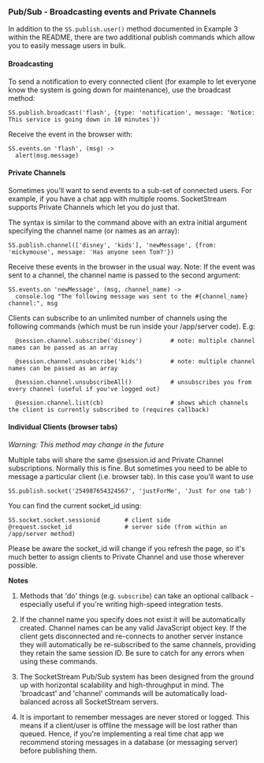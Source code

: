 ### Pub/Sub - Broadcasting events and Private Channels

In addition to the `SS.publish.user()` method documented in Example 3 within the README, there are two additional publish commands which allow you to easily message users in bulk.


#### Broadcasting

To send a notification to every connected client (for example to let everyone know the system is going down for maintenance), use the broadcast method:

``` coffee-script
SS.publish.broadcast('flash', {type: 'notification', message: 'Notice: This service is going down in 10 minutes'})
```

Receive the event in the browser with:

``` coffee-script
SS.events.on 'flash', (msg) ->
  alert(msg.message)
```

#### Private Channels
    
Sometimes you'll want to send events to a sub-set of connected users. For example, if you have a chat app with multiple rooms. SocketStream supports Private Channels which let you do just that.

The syntax is similar to the command above with an extra initial argument specifying the channel name (or names as an array):

``` coffee-script
SS.publish.channel(['disney', 'kids'], 'newMessage', {from: 'mickymouse', message: 'Has anyone seen Tom?'})
```

Receive these events in the browser in the usual way. Note: If the event was sent to a channel, the channel name is passed to the second argument:

``` coffee-script
SS.events.on 'newMessage', (msg, channel_name) ->
  console.log "The following message was sent to the #{channel_name} channel:", msg
```
 
Clients can subscribe to an unlimited number of channels using the following commands (which must be run inside your /app/server code). E.g:

``` coffee-script
  @session.channel.subscribe('disney')        # note: multiple channel names can be passed as an array 
    
  @session.channel.unsubscribe('kids')        # note: multiple channel names can be passed as an array

  @session.channel.unsubscribeAll()           # unsubscribes you from every channel (useful if you've logged out)
    
  @session.channel.list(cb)                   # shows which channels the client is currently subscribed to (requires callback)
```

#### Individual Clients (browser tabs)

_Warning: This method may change in the future_

Multiple tabs will share the same @session.id and Private Channel subscriptions. Normally this is fine. But sometimes you need to be able to message a particular client (i.e. browser tab). In this case you'll want to use

``` coffee-script
SS.publish.socket('254987654324567', 'justForMe', 'Just for one tab')
```

You can find the current socket_id using:

``` coffee-script
SS.socket.socket.sessionid       # client side
@request.socket_id               # server side (from within an /app/server method)
```

Please be aware the socket_id will change if you refresh the page, so it's much better to assign clients to Private Channel and use those wherever possible.


**Notes**

1. Methods that 'do' things (e.g. `subscribe`) can take an optional callback - especially useful if you're writing high-speed integration tests.

2. If the channel name you specify does not exist it will be automatically created. Channel names can be any valid JavaScript object key. If the client gets disconnected and re-connects to another server instance they will automatically be re-subscribed to the same channels, providing they retain the same session ID. Be sure to catch for any errors when using these commands.

3. The SocketStream Pub/Sub system has been designed from the ground up with horizontal scalability and high-throughput in mind. The 'broadcast' and 'channel' commands will be automatically load-balanced across all SocketStream servers.

4. It is important to remember messages are never stored or logged. This means if a client/user is offline the message will be lost rather than queued. Hence, if you're implementing a real time chat app we recommend storing messages in a database (or messaging server) before publishing them.


